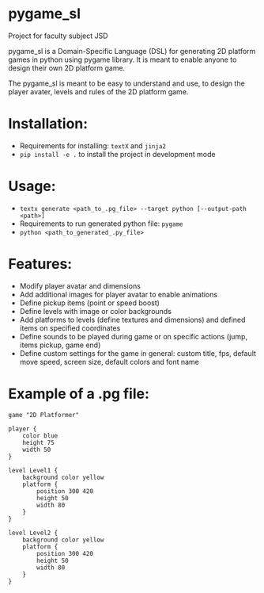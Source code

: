 # pygame_sl
Project for faculty subject JSD

pygame_sl is a Domain-Specific Language (DSL) for generating 2D platform games in python using pygame library.
It is meant to enable anyone to design their own 2D platform game.

The pygame_sl is meant to be easy to understand and use, to design the player avater, levels and rules of the 2D platform game.

# Installation:
- Requirements for installing: `textX` and `jinja2`
- `pip install -e .` to install the project in development mode

# Usage:
- `textx generate <path_to_.pg_file> --target python [--output-path <path>]`
- Requirements to run generated python file: `pygame`
- `python <path_to_generated_.py_file>`

# Features:
- Modify player avatar and dimensions
- Add additional images for player avatar to enable animations
- Define pickup items (point or speed boost)
- Define levels with image or color backgrounds
- Add platforms to levels (define textures and dimensions) and defined items on specified coordinates
- Define sounds to be played during game or on specific actions (jump, items pickup, game end)
- Define custom settings for the game in general: custom title, fps, default move speed, screen size, default colors and font name

# Example of a .pg file:
```
game "2D Platformer"

player {
    color blue
    height 75
    width 50
}

level Level1 {
    background color yellow
    platform {
        position 300 420
        height 50
        width 80
    }
}

level Level2 {
    background color yellow
    platform {
        position 300 420
        height 50
        width 80
    }
}
```